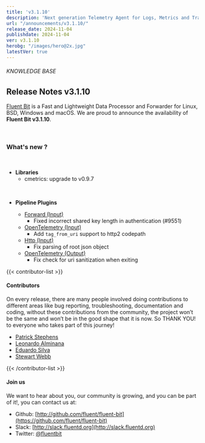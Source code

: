 ```yaml
---
title: 'v3.1.10'
description: 'Next generation Telemetry Agent for Logs, Metrics and Traces. '
url: "/announcements/v3.1.10/"
release_date: 2024-11-04
publishdate: 2024-11-04
ver: v3.1.10
herobg: "/images/hero@2x.jpg"
latestVer: true
---
```


###### KNOWLEDGE BASE

## Release Notes v3.1.10

[Fluent Bit](https://fluentbit.io) is a Fast and Lightweight Data Processor and Forwarder for Linux, BSD, Windows and macOS. We are proud to announce the availability of **Fluent Bit v3.1.10**.

<br>

### What's new ?

<br>

 - __Libraries__
   - cmetrics: upgrade to v0.9.7

<br>

 - __Pipeline Plugins__

   - [Forward (Input)](https://docs.fluentbit.io/manual/3.1/pipeline/inputs/forward/)
      - Fixed incorrect shared key length in authentication (#9551)
   - [OpenTelemetry (Input)](https://docs.fluentbit.io/manual/3.1/pipeline/inputs/opentelemetry/)
      - Add `tag_from_uri` support to http2 codepath
   - [Http (Input)](https://docs.fluentbit.io/manual/3.1/pipeline/inputs/http/)
      - Fix parsing of root json object
   - [OpenTelemetry (Output)](https://docs.fluentbit.io/manual/3.1/pipeline/outputs/opentelemetry/)
      - Fix check for uri sanitization when exiting

{{< contributor-list >}}

#### Contributors

On every release, there are many people involved doing contributions to different areas like bug reporting, troubleshooting, documentation and coding, without these contributions from the community, the project won’t be the same and won’t be in the good shape that it is now. So THANK YOU! to everyone who takes part of this journey!


- [Patrick Stephens](https://github.com/patrick-stephens)
- [Leonardo Alminana](https://github.com/leonardo-albertovich)
- [Eduardo Silva](https://github.com/edsiper)
- [Stewart Webb](https://github.com/nuclearpidgeon)

{{< /contributor-list >}}

#### Join us

We want to hear about you, our community is growing, and you can be part of it!, you can contact us at:

* Github: [http://github.com/fluent/fluent-bit](https://github.com/fluent/fluent-bit)
* Slack: [http://slack.fluentd.org](http://slack.fluentd.org)
* Twitter: [@fluentbit](https://twitter.com/fluentbit)